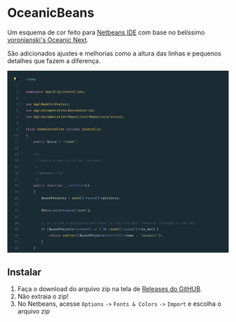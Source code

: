 # OceanicBeans

Um esquema de cor feito para [Netbeans IDE](https://netbeans.org) com base no belíssimo [voronianski's Oceanic Next](https://github.com/voronianski/oceanic-next-color-scheme).

São adicionados ajustes e melhorias como a altura das linhas e pequenos detalhes que fazem a diferença.

![Screenshot](screenshot.png)

## Instalar

1.  Faça o download do arquivo zip na tela de [Releases do GitHUB](https://github.com/ricardopedias/oceanic-beans/releases).
2.  Não extraia o zip!
3.  No Netbeans, acesse `Options` `->` `Fonts & Colors` `->` `Import` e escolha o arquivo zip

